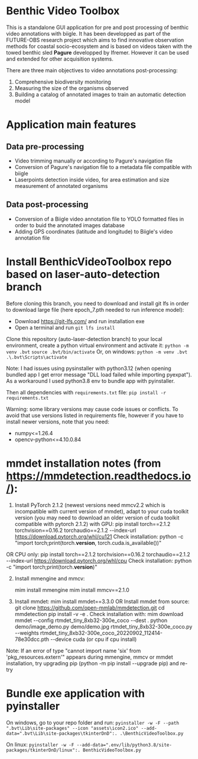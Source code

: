 # Benthic Video Toolbox
This is a standalone GUI application for pre and post processing of benthic video annotations with biigle. It has been developped as part of the FUTURE-OBS research project which aims to find innovative observation methods for coastal socio-ecosystem and is based on videos taken with the towed benthic sled **Pagure** developped by Ifremer. However it can be used and extended for other acquisition systems.

There are three main objectives to video annotations post-processing:
  1. Comprehensive biodiversity monitoring
  2. Measuring the size of the organisms observed
  3. Building a catalog of annotated images to train an automatic detection model

# Application main features
## Data pre-processing
  - Video trimming manually or according to Pagure's navigation file 
  - Conversion of Pagure's navigation file to a metadata file compatible with biigle  
  - Laserpoints detection inside video, for area estimation and size measurement of annotated organisms
## Data post-processing
  - Conversion of a Biigle video annotation file to YOLO formatted files in order to buid the annotated images database
  - Adding GPS coordinates (latitude and longitude) to Biigle's video annotation file


# Install BenthicVideoToolbox repo based on laser-auto-detection branch

Before cloning this branch, you need to download and install git lfs in order to download large file (here epoch_7.pth needed to run inference model):
- Download https://git-lfs.com/ and run installation exe
- Open a terminal and run `git lfs install`

Clone this repository (auto-laser-detection branch) to your local environment, create a python virtual environment and activate it:
  `python -m venv .bvt`
  `source .bvt/bin/activate`
Or, on windows:
  `python -m venv .bvt`
  `.\.bvt\Scripts\activate`

Note: I had issues using pysinstaller with python3.12 (when opening bundled app I get error message "DLL load failed while importing pyexpat"). As a workaround I used python3.8 env to bundle app with pyinstaller.

Then all dependencies with `requirements.txt` file:
  `pip install -r requirements.txt`

Warning: some library versions may cause code issues or conflicts. To avoid that use versions listed in requirements file, however if you have to install newer versions, note that you need:
- numpy<=1.26.4
- opencv-python<=4.10.0.84

# mmdet installation notes (from https://mmdetection.readthedocs.io/):

1. Install PyTorch 2.1.2 (newest versions need mmcv2.2 which is incompatible with current version of mmdet), adapt to your cuda toolkit version (you may need to download an older version of cuda toolkit compatible with pytorch 2.1.2)
with GPU:
    pip install torch==2.1.2 torchvision==0.16.2 torchaudio==2.1.2 --index-url https://download.pytorch.org/whl/cu121
Check installation:
    python -c "import torch;print(torch.__version__, torch.cuda.is_available())"

OR CPU only:
    pip install torch==2.1.2 torchvision==0.16.2 torchaudio==2.1.2 --index-url https://download.pytorch.org/whl/cpu
Check installation:
    python -c "import torch;print(torch.__version__)"

2. Install mmengine and mmcv:
    <!-- pip install -U openmim -->
    mim install mmengine
    mim install mmcv==2.1.0
    
3. Install mmdet:
        mim install mmdet==3.3.0
    OR Install mmdet from source:
        git clone https://github.com/open-mmlab/mmdetection.git
        cd mmdetection
        pip install -v -e .
    Check installation with:
        mim download mmdet --config rtmdet_tiny_8xb32-300e_coco --dest .
        python demo/image_demo.py demo/demo.jpg rtmdet_tiny_8xb32-300e_coco.py --weights rtmdet_tiny_8xb32-300e_coco_20220902_112414-78e30dcc.pth --device cuda (or cpu if cpu install)

Note: If an error of type "cannot import name 'six' from 'pkg_resources.extern'" appears during mmengine, mmcv or mmdet installation, try upgrading pip (python -m pip install --upgrade pip) and re-try


# Bundle exe application with pyinstaller

On windows, go to your repo folder and run:
  `pyinstaller -w -F --path ".bvt\Lib\site-packages" --icon "assets\icon2.ico" --add-data=".bvt\Lib\site-packages\tkinterDnD":. .\BenthicVideoToolbox.py`

On linux:
  `pyinstaller -w -F --add-data=".env/lib/python3.8/site-packages/tkinterDnD/linux":. BenthicVideoToolbox.py`
